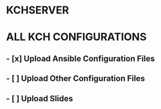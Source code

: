 # KCHSERVER

# ALL KCH CONFIGURATIONS

## - [x] Upload Ansible Configuration Files
## - [ ] Upload Other Configuration Files
## - [ ] Upload Slides
